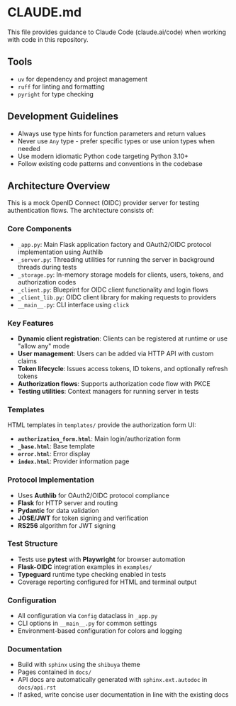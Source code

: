 # CLAUDE.md

This file provides guidance to Claude Code (claude.ai/code) when working with code in this repository.

## Tools

- `uv` for dependency and project management
- `ruff` for linting and formatting
- `pyright` for type checking

## Development Guidelines

- Always use type hints for function parameters and return values
- Never use `Any` type - prefer specific types or use union types when needed
- Use modern idiomatic Python code targeting Python 3.10+
- Follow existing code patterns and conventions in the codebase

## Architecture Overview

This is a mock OpenID Connect (OIDC) provider server for testing authentication flows. The architecture consists of:

### Core Components

- `_app.py`: Main Flask application factory and OAuth2/OIDC protocol implementation using Authlib
- `_server.py`: Threading utilities for running the server in background threads during tests
- `_storage.py`: In-memory storage models for clients, users, tokens, and authorization codes
- `_client.py`: Blueprint for OIDC client functionality and login flows
- `_client_lib.py`: OIDC client library for making requests to providers
- `__main__.py`: CLI interface using `click`

### Key Features

- **Dynamic client registration**: Clients can be registered at runtime or use "allow any" mode
- **User management**: Users can be added via HTTP API with custom claims
- **Token lifecycle**: Issues access tokens, ID tokens, and optionally refresh tokens
- **Authorization flows**: Supports authorization code flow with PKCE
- **Testing utilities**: Context managers for running server in tests

### Templates

HTML templates in `templates/` provide the authorization form UI:

- **`authorization_form.html`**: Main login/authorization form
- **`_base.html`**: Base template
- **`error.html`**: Error display
- **`index.html`**: Provider information page

### Protocol Implementation

- Uses **Authlib** for OAuth2/OIDC protocol compliance
- **Flask** for HTTP server and routing
- **Pydantic** for data validation
- **JOSE/JWT** for token signing and verification
- **RS256** algorithm for JWT signing

### Test Structure

- Tests use **pytest** with **Playwright** for browser automation
- **Flask-OIDC** integration examples in `examples/`
- **Typeguard** runtime type checking enabled in tests
- Coverage reporting configured for HTML and terminal output

### Configuration

- All configuration via `Config` dataclass in `_app.py`
- CLI options in `__main__.py` for common settings
- Environment-based configuration for colors and logging

### Documentation

- Build with `sphinx` using the `shibuya` theme
- Pages contained in `docs/`
- API docs are automatically generated with `sphinx.ext.autodoc` in `docs/api.rst`
- If asked, write concise user documentation in line with the existing docs
